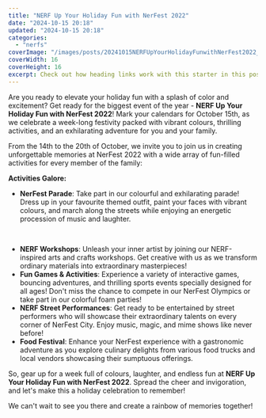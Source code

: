 ```yaml
---
title: "NERF Up Your Holiday Fun with NerFest 2022"
date: "2024-10-15 20:18"
updated: "2024-10-15 20:18"
categories:
  - "nerfs"
coverImage: "/images/posts/20241015NERFUpYourHolidayFunwithNerFest2022_1.jpg"
coverWidth: 16
coverHeight: 16
excerpt: Check out how heading links work with this starter in this post.
---
```


<script>
  import { base } from '$app/paths';
</script>


Are you ready to elevate your holiday fun with a splash of color and excitement? Get ready for the biggest event of the year - **NERF Up Your Holiday Fun with NerFest 2022**! Mark your calendars for October 15th, as we celebrate a week-long festivity packed with vibrant colours, thrilling activities, and an exhilarating adventure for you and your family.

From the 14th to the 20th of October, we invite you to join us in creating unforgettable memories at NerFest 2022 with a wide array of fun-filled activities for every member of the family:

**Activities Galore:**

* **NerFest Parade**: Take part in our colourful and exhilarating parade! Dress up in your favourite themed outfit, paint your faces with vibrant colours, and march along the streets while enjoying an energetic procession of music and laughter.

<img class="inline object-contain w-full my-4" src="{base}/images/posts/20241015NERFUpYourHolidayFunwithNerFest2022_2.jpg" alt="" style="aspect-ratio: 16 / 16;" width="16" height="16">

* **NERF Workshops**: Unleash your inner artist by joining our NERF-inspired arts and crafts workshops. Get creative with us as we transform ordinary materials into extraordinary masterpieces!
* **Fun Games & Activities**: Experience a variety of interactive games, bouncing adventures, and thrilling sports events specially designed for all ages! Don't miss the chance to compete in our NerFest Olympics or take part in our colorful foam parties!
* **NERF Street Performances**: Get ready to be entertained by street performers who will showcase their extraordinary talents on every corner of NerFest City. Enjoy music, magic, and mime shows like never before!
* **Food Festival**: Enhance your NerFest experience with a gastronomic adventure as you explore culinary delights from various food trucks and local vendors showcasing their sumptuous offerings.

So, gear up for a week full of colours, laughter, and endless fun at **NERF Up Your Holiday Fun with NerFest 2022**. Spread the cheer and invigoration, and let's make this a holiday celebration to remember!

We can't wait to see you there and create a rainbow of memories together!
